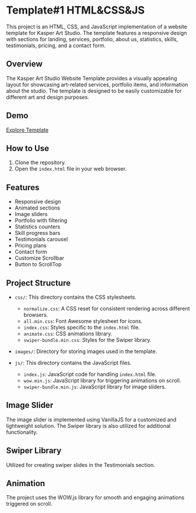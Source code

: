 # Template#1 HTML&CSS&JS

This project is an HTML, CSS, and JavaScript implementation of a website template for Kasper Art Studio. The template features a responsive design with sections for landing, services, portfolio, about us, statistics, skills, testimonials, pricing, and a contact form.

## Overview

The Kasper Art Studio Website Template provides a visually appealing layout for showcasing art-related services, portfolio items, and information about the studio. The template is designed to be easily customizable for different art and design purposes.

## Demo

[Explore Template](https://loaymady.github.io/HTML-CSS-JS-Template-1/)

## How to Use

1. Clone the repository.
2. Open the `index.html` file in your web browser.

## Features

- Responsive design
- Animated sections
- Image sliders
- Portfolio with filtering
- Statistics counters
- Skill progress bars
- Testimonials carousel
- Pricing plans
- Contact form
- Customize Scrollbar
- Button to ScrollTop

## Project Structure

- `css/`: This directory contains the CSS stylesheets.
  - `normalize.css`: A CSS reset for consistent rendering across different browsers.
  - `all.min.css`: Font Awesome stylesheet for icons.
  - `index.css`: Styles specific to the `index.html` file.
  - `animate.css`: CSS animations library.
  - `swiper-bundle.min.css`: Styles for the Swiper library.
- `images/`: Directory for storing images used in the template.

- `js/`: This directory contains the JavaScript files.
  - `index.js`: JavaScript code for handling `index.html` file.
  - `wow.min.js`: JavaScript library for triggering animations on scroll.
  - `swiper-bundle.min.js`: JavaScript library for image sliders.

## Image Slider

The image slider is implemented using VanillaJS for a customized and lightweight solution. The Swiper library is also utilized for additional functionality.

## Swiper Library

Utilized for creating swiper slides in the Testimonials section.

## Animation

The project uses the WOW.js library for smooth and engaging animations triggered on scroll.
